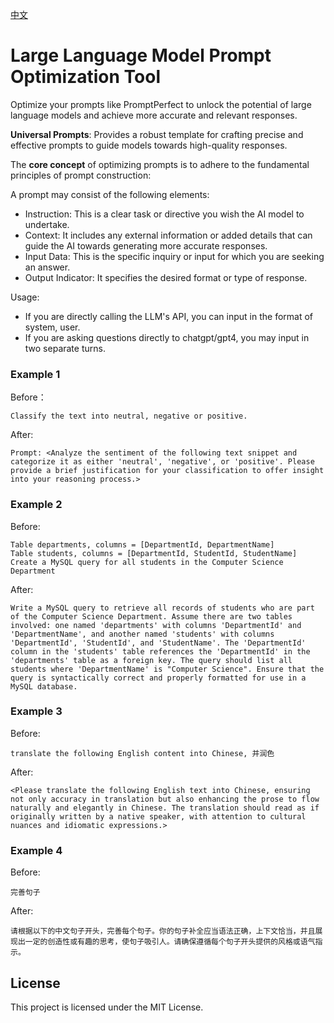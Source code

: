 

[中文](README.zh.md)

# Large Language Model Prompt Optimization Tool

Optimize your prompts like PromptPerfect to unlock the potential of large language models and achieve more accurate and relevant responses.

**Universal Prompts**: Provides a robust template for crafting precise and effective prompts to guide models towards high-quality responses.



The **core concept** of optimizing prompts is to adhere to the fundamental principles of prompt construction:

A prompt may consist of the following elements:

- Instruction: This is a clear task or directive you wish the AI model to undertake.
- Context: It includes any external information or added details that can guide the AI towards generating more accurate responses.
- Input Data: This is the specific inquiry or input for which you are seeking an answer.
- Output Indicator: It specifies the desired format or type of response.



Usage:

- If you are directly calling the LLM's API, you can input in the format of system, user.
- If you are asking questions directly to chatgpt/gpt4, you may input in two separate turns.



### Example 1

Before：

```
Classify the text into neutral, negative or positive. 
```

After:

```
Prompt: <Analyze the sentiment of the following text snippet and categorize it as either 'neutral', 'negative', or 'positive'. Please provide a brief justification for your classification to offer insight into your reasoning process.>
```

### Example 2

Before:

```
Table departments, columns = [DepartmentId, DepartmentName]
Table students, columns = [DepartmentId, StudentId, StudentName]
Create a MySQL query for all students in the Computer Science Department
```

After:

```
Write a MySQL query to retrieve all records of students who are part of the Computer Science Department. Assume there are two tables involved: one named 'departments' with columns 'DepartmentId' and 'DepartmentName', and another named 'students' with columns 'DepartmentId', 'StudentId', and 'StudentName'. The 'DepartmentId' column in the 'students' table references the 'DepartmentId' in the 'departments' table as a foreign key. The query should list all students where 'DepartmentName' is "Computer Science". Ensure that the query is syntactically correct and properly formatted for use in a MySQL database.
```

### Example 3

Before:

```
translate the following English content into Chinese, 并润色
```

After:

```
<Please translate the following English text into Chinese, ensuring not only accuracy in translation but also enhancing the prose to flow naturally and elegantly in Chinese. The translation should read as if originally written by a native speaker, with attention to cultural nuances and idiomatic expressions.>
```

### Example 4

Before:

```
完善句子
```

After:

```
请根据以下的中文句子开头，完善每个句子。你的句子补全应当语法正确，上下文恰当，并且展现出一定的创造性或有趣的思考，使句子吸引人。请确保遵循每个句子开头提供的风格或语气指示。
```





## License

This project is licensed under the MIT License.